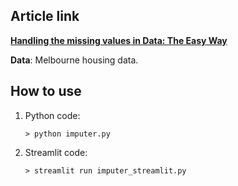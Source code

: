 ## Article link
[**Handling the missing values in Data: The Easy Way**](https://towardsdatascience.com/handling-the-missing-values-in-data-the-easy-way-9ea5983f8ba4)

**Data**:  Melbourne housing data.

## How to use
1. Python code:
    ```
    > python imputer.py
    ```

2. Streamlit code:
    ```
    > streamlit run imputer_streamlit.py
    ```
